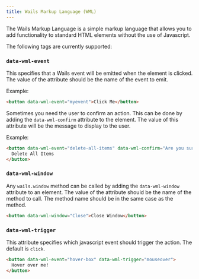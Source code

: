 ```yaml
---
title: Wails Markup Language (WML)
---
```


The Wails Markup Language is a simple markup language that allows you to add
functionality to standard HTML elements without the use of Javascript.

The following tags are currently supported:

### `data-wml-event`

This specifies that a Wails event will be emitted when the element is clicked.
The value of the attribute should be the name of the event to emit.

Example:

```html
<button data-wml-event="myevent">Click Me</button>
```

Sometimes you need the user to confirm an action. This can be done by adding the
`data-wml-confirm` attribute to the element. The value of this attribute will be
the message to display to the user.

Example:

```html
<button data-wml-event="delete-all-items" data-wml-confirm="Are you sure?">
  Delete All Items
</button>
```

### `data-wml-window`

Any `wails.window` method can be called by adding the `data-wml-window`
attribute to an element. The value of the attribute should be the name of the
method to call. The method name should be in the same case as the method.

```html
<button data-wml-window="Close">Close Window</button>
```

### `data-wml-trigger`

This attribute specifies which javascript event should trigger the action. The
default is `click`.

```html
<button data-wml-event="hover-box" data-wml-trigger="mouseover">
  Hover over me!
</button>
```
